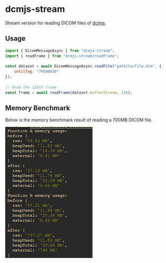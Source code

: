# dcmjs-stream

Stream version for reading DICOM files of [dcmjs](https://github.com/dcmjs-org/dcmjs).

## Usage

```js
import { DicomMessageAsync } from "dcmjs-stream";
import { readFrame } from "dcmjs-stream/readFrame";

const dataset = await DicomMessageAsync.readFile("path/to/file.dcm", {
    untilTag: "7FE00010"
});

// Read the 136th frame
const frame = await readFrame(dataset.bufferStream, 136);
```

## Memory Benchmark

Below is the memory benchmark result of reading a 700MB DICOM file.

![Memory Benchmark Result](https://raw.githubusercontent.com/Chinlinlee/dcmjs-stream/main/memory-benchmark.png)
